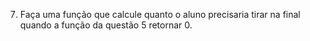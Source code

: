 07. Faça uma função que calcule quanto o aluno precisaria tirar na final quando a função da questão 5 retornar 0.
